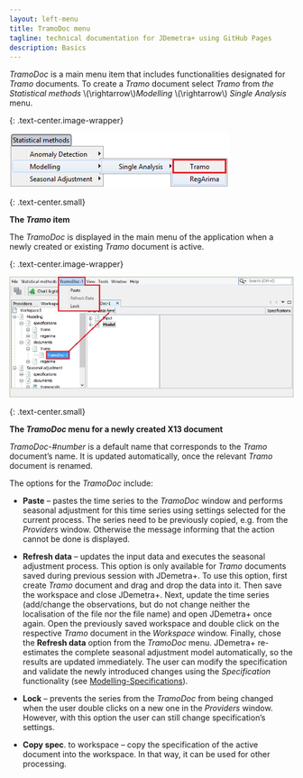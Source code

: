 ```yaml
---
layout: left-menu
title: TramoDoc menu
tagline: technical documentation for JDemetra+ using GitHub Pages
description: Basics
---
```


*TramoDoc* is a main menu item that includes functionalities designated
for *Tramo* documents. To create a *Tramo* document select *Tramo* from
*the Statistical methods* \\(\rightarrow\\)*Modelling* \\(\rightarrow\\)
*Single Analysis* menu.

{: .text-center.image-wrapper}

![Text](/assets/img/reference-manual/manual/A_Ref57.jpg)

{: .text-center.small}

**The *Tramo* item**

The *TramoDoc* is displayed in the main menu of the application when a
newly created or existing *Tramo* document is active.

{: .text-center.image-wrapper}

![Text](/assets/img/reference-manual/manual/A_Ref58.jpg)

{: .text-center.small}

**The *TramoDoc* menu for a newly created X13 document**

*TramoDoc*-*\#number* is a default name that corresponds to the *Tramo*
document’s name. It is updated automatically, once the relevant *Tramo*
document is renamed.

The options for the *TramoDoc* include:

-   **Paste** – pastes the time series to the *TramoDoc* window and
    performs seasonal adjustment for this time series using settings
    selected for the current process. The series need to be previously
    copied, e.g. from the *Providers* window. Otherwise the message
    informing that the action cannot be done is displayed.

-   **Refresh data** – updates the input data and executes the seasonal
    adjustment process. This option is only available for *Tramo*
    documents saved during previous session with JDemetra+. To use this
    option, first create *Tramo* document and drag and drop the data
    into it. Then save the workspace and close JDemetra+. Next, update
    the time series (add/change the observations, but do not change
    neither the localisation of the file nor the file name) and open
    JDemetra+ once again. Open the previously saved workspace and double
    click on the respective *Tramo* document in the *Workspace* window.
    Finally, chose the **Refresh data** option from the *TramoDoc* menu.
    JDemetra+ re-estimates the complete seasonal adjustment model
    automatically, so the results are updated immediately. The user can
    modify the specification and validate the newly introduced changes
    using the *Specification* functionality (see [Modelling-Specifications](modelling-specifications.html)).

-   **Lock** – prevents the series from the *TramoDoc* from being
    changed when the user double clicks on a new one in the *Providers*
    window. However, with this option the user can still change
    specification’s settings.

-   **Copy spec**. to workspace – copy the specification of the active
    document into the workspace. In that way, it can be used for other
    processing.